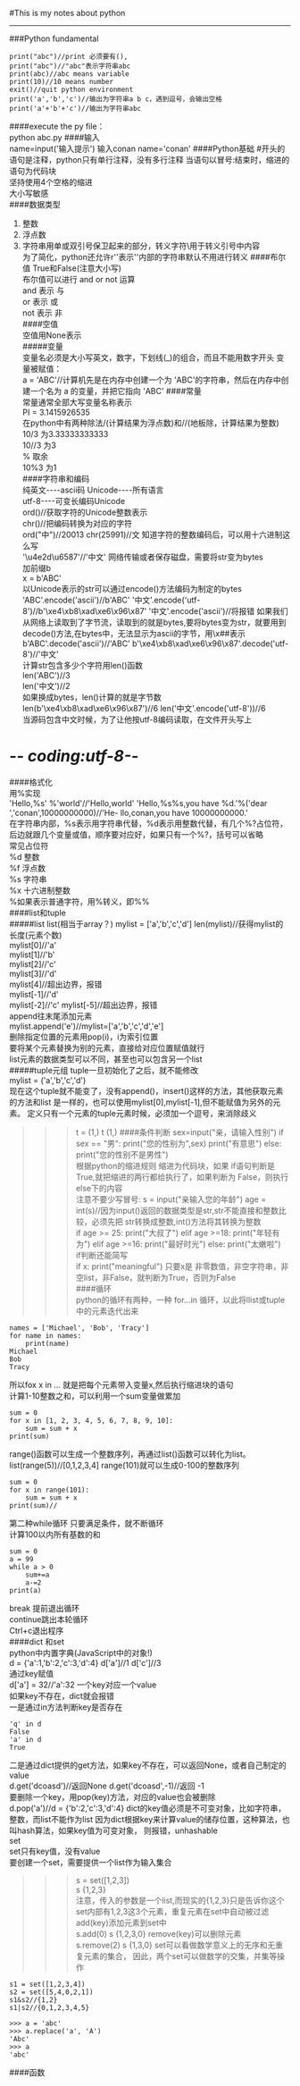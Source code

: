 #This is my notes about python
***
###Python fundamental  

	print("abc")//print 必须要有(),  
	print("abc")//"abc"表示字符串abc  
	print(abc)//abc means variable  
	print(10)//10 means number  
	exit()//quit python environment
	print('a','b','c')//输出为字符串a b c，遇到逗号，会输出空格
	print('a'+'b'+'c')//输出为字符串abc  
	
####execute the py file：  
	python abc.py
####输入  
	name=input('输入提示')
	输入conan
	name='conan'
####Python基础
#开头的语句是注释，python只有单行注释，没有多行注释
当语句以冒号:结束时，缩进的语句为代码块  
坚持使用4个空格的缩进  
大小写敏感  
####数据类型
1. 整数
2. 浮点数
3. 字符串用单或双引号保卫起来的部分，转义字符\用于转义引号中内容  
为了简化，python还允许r''表示''内部的字符串默认不用进行转义
####布尔值
True和False(注意大小写)  
布尔值可以进行 and or not 运算  
and 表示 与  
or 表示 或  
not 表示 非  
####空值  
空值用None表示  
#####变量  
变量名必须是大小写英文，数字，下划线(_)的组合，而且不能用数字开头
变量被赋值：  
a = 'ABC'//计算机先是在内存中创建一个为 'ABC'的字符串，然后在内存中创建一个名为 a 的变量，并把它指向 'ABC'
####常量  
常量通常全部大写变量名称表示  
PI = 3.1415926535  
在python中有两种除法/(计算结果为浮点数)和//(地板除，计算结果为整数)
10/3 为3.33333333333  
10//3 为3   
% 取余  
10%3 为1  
####字符串和编码  
纯英文----ascii码
Unicode----所有语言  
utf-8----可变长编码Unicode  
ord()//获取字符的Unicode整数表示  
chr()//把编码转换为对应的字符  
ord("中")//20013
chr(25991)//文
知道字符的整数编码后，可以用十六进制这么写  
'\u4e2d\u6587'//'中文' 
网络传输或者保存磁盘，需要将str变为bytes  
加前缀b  
x = b'ABC'  
以Unicode表示的str可以通过encode()方法编码为制定的bytes  
'ABC'.encode('ascii')//b'ABC'
'中文'.encode('utf-8')//b'\xe4\xb8\xad\xe6\x96\x87'
'中文'.encode('ascii')//将报错
如果我们从网络上读取到了字节流，读取到的就是bytes,要将bytes变为str，就要用到decode()方法,在bytes中，无法显示为ascii的字节，用\x##表示    
b'ABC'.decode('ascii')//'ABC'
b'\xe4\xb8\xad\xe6\x96\x87'.decode('utf-8')//'中文'  
计算str包含多少个字符用len()函数  
len('ABC')//3  
len('中文')//2  
如果换成bytes，len()计算的就是字节数  
len(b'\xe4\xb8\xad\xe6\x96\x87')//6
len('中文'.encode('utf-8'))//6  
当源码包含中文时候，为了让他按utf-8编码读取，在文件开头写上  
# -*- coding:utf-8-*-  
####格式化  
用%实现  
'Hello,%s' %'world'//'Hello,world'
'Hello,%s%s,you have %d.'%('dear ','conan',10000000000)//'He-
llo,conan,you have 10000000000.'  
在字符串内部，%s表示用字符串代替，%d表示用整数代替，有几个%?占位符，后边就跟几个变量或值，顺序要对应好，如果只有一个%?，括号可以省略   
常见占位符  
%d 整数  
%f 浮点数  
%s 字符串  
%x 十六进制整数  
%如果表示普通字符，用%转义，即%%  
####list和tuple  
#####list
list(相当于array？)
mylist = ['a','b','c','d']
len(mylist)//获得mylist的长度(元素个数)  
mylist[0]//'a'  
mylist[1]//'b'  
mylist[2]//'c'  
mylist[3]//'d'  
mylist[4]//超出边界，报错  
mylist[-1]//'d'  
mylist[-2]//'c'
mylist[-5]//超出边界，报错  
append往末尾添加元素  
mylist.append('e')//mylist=['a','b','c','d','e']  
删除指定位置的元素用pop(i)，i为索引位置  
要将某个元素替换为别的元素，直接给对应位置赋值就行  
list元素的数据类型可以不同，甚至也可以包含另一个list  
#####tuple元组
tuple一旦初始化了之后，就不能修改  
mylist = ('a','b','c','d')  
现在这个tuple就不能变了，没有append()，insert()这样的方法，其他获取元素的方法和list 是一样的，也可以使用mylist[0],mylist[-1],但不能赋值为另外的元素。
定义只有一个元素的tuple元素时候，必须加一个逗号，来消除歧义  
>>>t = (1,)
>>>t
(1,)
####条件判断
sex=input("亲，请输入性别")
if sex == "男":
	print("您的性别为",sex)
	print("有意思")
else:
	print("您的性别不是男性")  
根据python的缩进规则 缩进为代码块，如果 if语句判断是True,就把缩进的两行都给执行了，如果判断为 False，则执行else下的内容  
注意不要少写冒号:
s = input("亲输入您的年龄")
age = int(s)//因为input()返回的数据类型是str,str不能直接和整数比较，必须先把 str转换成整数,int()方法将其转换为整数  
if age >= 25:
	print("大叔了")
elif age >=18:
	print("年轻有为")
elif age >=16:
	print("最好时光")
else:
	print("太嫩啦")  
if判断还能简写  
if x:
	print("meaningful")
只要x是 非零数值，非空字符串，非空list，非False，就判断为True，否则为False  
####循环  
python的循环有两种，一种 for…in 循环，以此将llist或tuple中的元素迭代出来   

	names = ['Michael', 'Bob', 'Tracy']
	for name in names:
	    print(name)
	Michael
	Bob
	Tracy
所以fox x in … 就是把每个元素带入变量x,然后执行缩进块的语句  
计算1-10整数之和，可以利用一个sum变量做累加  

	sum = 0
	for x in [1, 2, 3, 4, 5, 6, 7, 8, 9, 10]:
	    sum = sum + x
	print(sum)  
range()函数可以生成一个整数序列，再通过list()函数可以转化为list。
list(range(5))//[0,1,2,3,4]
range(101)就可以生成0-100的整数序列  

	sum = 0
	for x in range(101):
	    sum = sum + x
	print(sum)//

第二种while循环 只要满足条件，就不断循环   
计算100以内所有基数的和  

	sum = 0 
	a = 99
	while a > 0
		sum+=a
		a-=2
	print(a)  
break 提前退出循环  
continue跳出本轮循环  
Ctrl+c退出程序  
####dict 和set  
python中内置字典(JavaScript中的对象!)  
d = {'a':1,'b':2,'c':3,'d':4}
d['a']//1
d['c']//3  
通过key赋值  
d['a'] = 32//'a':32
一个key对应一个value  
如果key不存在，dict就会报错  
一是通过in方法判断key是否存在  
	
	'q' in d  
	False 
	'a' in d 
	True  
二是通过dict提供的get方法，如果key不存在，可以返回None，或者自己制定的value  
d.get('dcoasd')//返回None
d.get('dcoasd',-1)//返回 -1  
要删除一个key，用pop(key)方法，对应的value也会被删除  
d.pop('a')//d = {'b':2,'c':3,'d':4}
dict的key值必须是不可变对象，比如字符串，整数，而list不能作为list
因为dict根据key来计算value的储存位置，这种算法，也叫hash算法，如果key值为可变对象， 则报错，unhashable   
set  
set只有key值，没有value  
要创建一个set，需要提供一个list作为输入集合  
>>>s = set([1,2,3])  
>s
{1,2,3}  
注意，传入的参数是一个list,而现实的{1,2,3}只是告诉你这个set内部有1,2,3这3个元素，重复元素在set中自动被过滤  
add(key)添加元素到set中  
s.add(0)
>>>s
{1,2,3,0}
remove(key)可以删除元素  
s.remove(2)
>>>s
{1,3,0}
set可以看做数学意义上的无序和无重复元素的集合， 因此，两个set可以做数学的交集，并集等操作  

	s1 = set([1,2,3,4])  
	s2 = set([5,4,0,2,1])  
	s1&s2//{1,2}
	s1|s2//{0,1,2,3,4,5}  
	
	>>> a = 'abc'
	>>> a.replace('a', 'A')
	'Abc'
	>>> a
	'abc'  
####函数  

